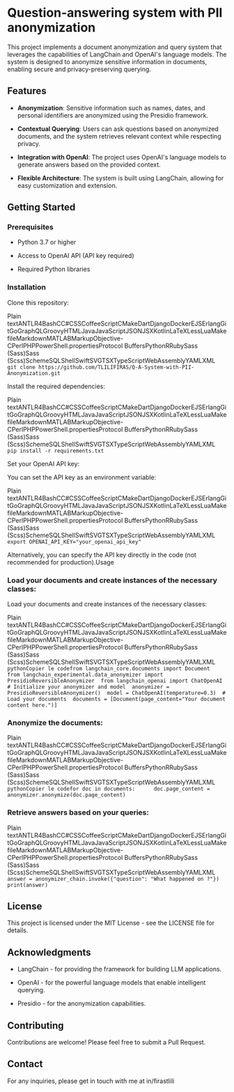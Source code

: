 Question-answering system with PII anonymization
================================================

This project implements a document anonymization and query system that leverages the capabilities of LangChain and OpenAI's language models. The system is designed to anonymize sensitive information in documents, enabling secure and privacy-preserving querying.

Features
--------

*   **Anonymization**: Sensitive information such as names, dates, and personal identifiers are anonymized using the Presidio framework.
    
*   **Contextual Querying**: Users can ask questions based on anonymized documents, and the system retrieves relevant context while respecting privacy.
    
*   **Integration with OpenAI**: The project uses OpenAI's language models to generate answers based on the provided context.
    
*   **Flexible Architecture**: The system is built using LangChain, allowing for easy customization and extension.
    

Getting Started
---------------

### Prerequisites

*   Python 3.7 or higher
    
*   Access to OpenAI API (API key required)
    
*   Required Python libraries
    

### Installation

Clone this repository:

Plain textANTLR4BashCC#CSSCoffeeScriptCMakeDartDjangoDockerEJSErlangGitGoGraphQLGroovyHTMLJavaJavaScriptJSONJSXKotlinLaTeXLessLuaMakefileMarkdownMATLABMarkupObjective-CPerlPHPPowerShell.propertiesProtocol BuffersPythonRRubySass (Sass)Sass (Scss)SchemeSQLShellSwiftSVGTSXTypeScriptWebAssemblyYAMLXML`   git clone https://github.com/TLILIFIRAS/Q-A-System-with-PII-Anonymization.git   `

Install the required dependencies:

Plain textANTLR4BashCC#CSSCoffeeScriptCMakeDartDjangoDockerEJSErlangGitGoGraphQLGroovyHTMLJavaJavaScriptJSONJSXKotlinLaTeXLessLuaMakefileMarkdownMATLABMarkupObjective-CPerlPHPPowerShell.propertiesProtocol BuffersPythonRRubySass (Sass)Sass (Scss)SchemeSQLShellSwiftSVGTSXTypeScriptWebAssemblyYAMLXML`   pip install -r requirements.txt   `

Set your OpenAI API key:

You can set the API key as an environment variable:

Plain textANTLR4BashCC#CSSCoffeeScriptCMakeDartDjangoDockerEJSErlangGitGoGraphQLGroovyHTMLJavaJavaScriptJSONJSXKotlinLaTeXLessLuaMakefileMarkdownMATLABMarkupObjective-CPerlPHPPowerShell.propertiesProtocol BuffersPythonRRubySass (Sass)Sass (Scss)SchemeSQLShellSwiftSVGTSXTypeScriptWebAssemblyYAMLXML`   export OPENAI_API_KEY="your_openai_api_key"   `

Alternatively, you can specify the API key directly in the code (not recommended for production).Usage

### Load your documents and create instances of the necessary classes:

Load your documents and create instances of the necessary classes:

Plain textANTLR4BashCC#CSSCoffeeScriptCMakeDartDjangoDockerEJSErlangGitGoGraphQLGroovyHTMLJavaJavaScriptJSONJSXKotlinLaTeXLessLuaMakefileMarkdownMATLABMarkupObjective-CPerlPHPPowerShell.propertiesProtocol BuffersPythonRRubySass (Sass)Sass (Scss)SchemeSQLShellSwiftSVGTSXTypeScriptWebAssemblyYAMLXML`   pythonCopier le codefrom langchain_core.documents import Document  from langchain_experimental.data_anonymizer import PresidioReversibleAnonymizer  from langchain_openai import ChatOpenAI  # Initialize your anonymizer and model  anonymizer = PresidioReversibleAnonymizer()  model = ChatOpenAI(temperature=0.3)  # Load your documents  documents = [Document(page_content="Your document content here.")]   `

### Anonymize the documents:

Plain textANTLR4BashCC#CSSCoffeeScriptCMakeDartDjangoDockerEJSErlangGitGoGraphQLGroovyHTMLJavaJavaScriptJSONJSXKotlinLaTeXLessLuaMakefileMarkdownMATLABMarkupObjective-CPerlPHPPowerShell.propertiesProtocol BuffersPythonRRubySass (Sass)Sass (Scss)SchemeSQLShellSwiftSVGTSXTypeScriptWebAssemblyYAMLXML`   pythonCopier le codefor doc in documents:      doc.page_content = anonymizer.anonymize(doc.page_content)   `

### Retrieve answers based on your queries:

Plain textANTLR4BashCC#CSSCoffeeScriptCMakeDartDjangoDockerEJSErlangGitGoGraphQLGroovyHTMLJavaJavaScriptJSONJSXKotlinLaTeXLessLuaMakefileMarkdownMATLABMarkupObjective-CPerlPHPPowerShell.propertiesProtocol BuffersPythonRRubySass (Sass)Sass (Scss)SchemeSQLShellSwiftSVGTSXTypeScriptWebAssemblyYAMLXML`   answer = anonymizer_chain.invoke({"question": "What happened on ?"})  print(answer)   `

License
-------

This project is licensed under the MIT License - see the LICENSE file for details.

Acknowledgments
---------------

*   LangChain - for providing the framework for building LLM applications.
    
*   OpenAI - for the powerful language models that enable intelligent querying.
    
*   Presidio - for the anonymization capabilities.
    

Contributing
------------

Contributions are welcome! Please feel free to submit a Pull Request.

Contact
-------

For any inquiries, please get in touch with me at in/firastlili
